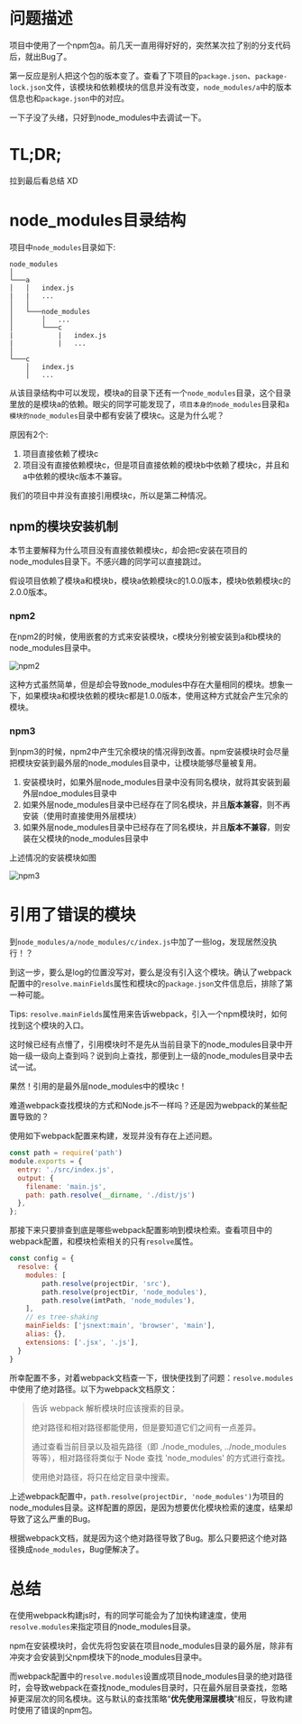 # 问题描述

项目中使用了一个npm包a。前几天一直用得好好的，突然某次拉了别的分支代码后，就出Bug了。

第一反应是别人把这个包的版本变了。查看了下项目的`package.json`、`package-lock.json`文件，该模块和依赖模块的信息并没有改变，`node_modules/a`中的版本信息也和`package.json`中的对应。

一下子没了头绪，只好到node_modules中去调试一下。

# TL;DR;

拉到最后看总结 XD

# node_modules目录结构

项目中`node_modules`目录如下:

```
node_modules
│
└───a
│   │   index.js
|   |   ...
│   │
│   └───node_modules
│       │   ...
│       └───c
|           |   index.js
|           |   ...
│   
└───c
    │   index.js
    │   ...
```

从该目录结构中可以发现，模块a的目录下还有一个`node_modules`目录，这个目录里放的是模块a的依赖。眼尖的同学可能发现了，`项目本身的node_modules`目录和`a模块的node_modules`目录中都有安装了模块c。这是为什么呢？

原因有2个:

1. 项目直接依赖了模块c
2. 项目没有直接依赖模块c，但是项目直接依赖的模块b中依赖了模块c，并且和a中依赖的模块c版本不兼容。

我们的项目中并没有直接引用模块c，所以是第二种情况。

## npm的模块安装机制

本节主要解释为什么项目没有直接依赖模块c，却会把c安装在项目的node_modules目录下。不感兴趣的同学可以直接跳过。

假设项目依赖了模块a和模块b，模块a依赖模块c的1.0.0版本，模块b依赖模块c的2.0.0版本。

### npm2

在npm2的时候，使用嵌套的方式来安装模块，c模块分别被安装到a和b模块的node_modules目录中。

![npm2](https://assets.processon.com/chart_image/5d0f5167e4b0205a6f4c8a80.png)

这种方式虽然简单，但是却会导致node_modules中存在大量相同的模块。想象一下，如果模块a和模块依赖的模块c都是1.0.0版本，使用这种方式就会产生冗余的模块。

### npm3

到npm3的时候，npm2中产生冗余模块的情况得到改善。npm安装模块时会尽量把模块安装到最外层的node_modules目录中，让模块能够尽量被复用。

1. 安装模块时，如果外层node_modules目录中没有同名模块，就将其安装到最外层ndoe_modules目录中
2. 如果外层node_modules目录中已经存在了同名模块，并且**版本兼容**，则不再安装（使用时直接使用外层模块）
3. 如果外层node_modules目录中已经存在了同名模块，并且**版本不兼容**，则安装在父模块的node_modules目录中

上述情况的安装模块如图

![npm3](https://assets.processon.com/chart_image/5d0f56eae4b0d4ba3540eded.png)

# 引用了错误的模块

到`node_modules/a/node_modules/c/index.js`中加了一些log，发现居然没执行！？

到这一步，要么是log的位置没写对，要么是没有引入这个模块。确认了webpack配置中的`resolve.mainFields`属性和模块c的`package.json`文件信息后，排除了第一种可能。

Tips: `resolve.mainFields`属性用来告诉webpack，引入一个npm模块时，如何找到这个模块的入口。

这时候已经有点懵了，引用模块时不是先从当前目录下的node_modules目录中开始一级一级向上查到吗？说到向上查找，那便到上一级的node_modules目录中去试一试。

果然！引用的是最外层node_modules中的模块c！

难道webpack查找模块的方式和Node.js不一样吗？还是因为webpack的某些配置导致的？

使用如下webpack配置来构建，发现并没有存在上述问题。

```javascript
const path = require('path')
module.exports = {
  entry: './src/index.js',
  output: {
    filename: 'main.js',
    path: path.resolve(__dirname, './dist/js')
  },
};
```

那接下来只要排查到底是哪些webpack配置影响到模块检索。查看项目中的webpack配置，和模块检索相关的只有`resolve`属性。

```javascript
const config = {
  resolve: {
    modules: [
        path.resolve(projectDir, 'src'),
        path.resolve(projectDir, 'node_modules'),
        path.resolve(imtPath, 'node_modules'),
    ],
    // es tree-shaking
    mainFields: ['jsnext:main', 'browser', 'main'],
    alias: {},
    extensions: ['.jsx', '.js'],
  }
}
```

所幸配置不多，对着webpack文档查一下，很快便找到了问题：`resolve.modules`中使用了绝对路径。以下为webpack文档原文：

>告诉 webpack 解析模块时应该搜索的目录。
>
>绝对路径和相对路径都能使用，但是要知道它们之间有一点差异。
>
>通过查看当前目录以及祖先路径（即 ./node_modules, ../node_modules 等等），相对路径将类似于 Node 查找 'node_modules' 的方式进行查找。
>
>使用绝对路径，将只在给定目录中搜索。

上述webpack配置中，`path.resolve(projectDir, 'node_modules')`为项目的node_modules目录。这样配置的原因，是因为想要优化模块检索的速度，结果却导致了这么严重的Bug。

根据webpack文档，就是因为这个绝对路径导致了Bug。那么只要把这个绝对路径换成`node_modules`，Bug便解决了。

# 总结

在使用webpack构建js时，有的同学可能会为了加快构建速度，使用`resolve.modules`来指定项目的node_modules目录。

npm在安装模块时，会优先将包安装在项目node_modules目录的最外层，除非有冲突才会安装到父npm模块下的node_modules目录中。

而webpack配置中的`resolve.modules`设置成项目node_modules目录的绝对路径时，会导致webpack在查找node_modules目录时，只在最外层目录查找，忽略掉更深层次的同名模块。这与默认的查找策略“**优先使用深层模块**”相反，导致构建时使用了错误的npm包。

